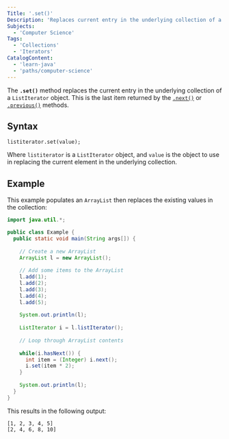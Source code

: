 ```yaml
---
Title: '.set()'
Description: 'Replaces current entry in the underlying collection of a ListIterator object.'
Subjects:
  - 'Computer Science'
Tags:
  - 'Collections'
  - 'Iterators'
CatalogContent:
  - 'learn-java'
  - 'paths/computer-science'
---
```


The **`.set()`** method replaces the current entry in the underlying collection of a `ListIterator` object. This is the last item returned by the [`.next()`](https://www.codecademy.com/resources/docs/java/iterator/next) or [`.previous()`](https://www.codecademy.com/resources/docs/java/iterator/previous) methods.

## Syntax

```pseudo
listiterator.set(value);
```

Where `listiterator` is a `ListIterator` object, and `value` is the object to use in replacing the current element in the underlying collection.

## Example

This example populates an `ArrayList` then replaces the existing values in the collection:

```java
import java.util.*;

public class Example {
  public static void main(String args[]) {
    
    // Create a new ArrayList
    ArrayList l = new ArrayList();
    
    // Add some items to the ArrayList
    l.add(1);
    l.add(2);
    l.add(3);
    l.add(4);
    l.add(5);
    
    System.out.println(l);
    
    ListIterator i = l.listIterator();
    
    // Loop through ArrayList contents
    
    while(i.hasNext()) {
      int item = (Integer) i.next();
      i.set(item * 2);
    }
    
    System.out.println(l);
  }
}
```

This results in the following output:

```shell
[1, 2, 3, 4, 5]
[2, 4, 6, 8, 10]
```
